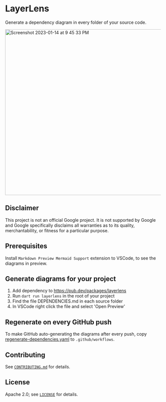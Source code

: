 # LayerLens

Generate a dependency diagram in every folder of your source code.

<img width="536" alt="Screenshot 2023-01-14 at 9 45 33 PM" src="https://user-images.githubusercontent.com/12115586/212524921-5221785f-692d-4464-a230-0f620434e2c5.png">

## Disclaimer

This project is not an official Google project. It is not supported by
Google and Google specifically disclaims all warranties as to its quality,
merchantability, or fitness for a particular purpose.

## Prerequisites

Install `Markdown Preview Mermaid Support` extension to VSCode,
to see the diagrams in preview.

## Generate diagrams for your project

1. Add dependency to https://pub.dev/packages/layerlens
2. Run `dart run layerlens` in the root of your project
3. Find the file DEPENDENCIES.md in each source folder
4. In VSCode right click the file and select 'Open Preview'

## Regenerate on every GitHub push

To make GitHub auto-generating the diagrams after every push,
copy [regenerate-dependencies.yaml](.github/workflows/regenerate-dependencies.yaml)
to `.github/workflows`.

## Contributing

See [`CONTRIBUTING.md`](CONTRIBUTING.md) for details.

## License

Apache 2.0; see [`LICENSE`](LICENSE) for details.

